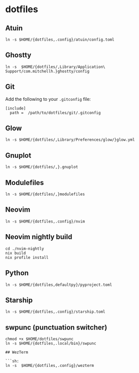 # dotfiles

## Atuin

```sh:
ln -s $HOME/{dotfiles,.config}/atuin/config.toml
```

## Ghostty

```sh:
ln -s  $HOME/{dotfiles/,Library/Application\ Support/com.mitchellh.}ghostty/config
```

## Git

Add the following to your `.gitconfig` file:

```ini:
[include]
  path =  /path/to/dotfiles/git/.gitconfig
```

## Glow

```sh:
ln -s $HOME/{dotfiles/,Library/Preferences/glow/}glow.yml
```

## Gnuplot

```sh:
ln -s $HOME/{dotfiles/,}.gnuplot
```

## Modulefiles

```sh:
ln -s $HOME/{dotfiles/,}modulefiles
```

## Neovim

```sh:
ln -s $HOME/{dotfiles,.config}/nvim
```

## Neovim nightly build

```sh:
cd ./nvim-nightly
nix build
nix profile install
```

## Python

```sh:
ln -s $HOME/{dotfiles,defaultpy}/pyproject.toml
```

## Starship

```sh:
ln -s $HOME/{dotfiles,.config}/starship.toml
```

## swpunc (punctuation switcher)

```sh:
chmod +x $HOME/dotfiles/swpunc
ln -s $HOME/{dotfiles,.local/bin}/swpunc
```

````sh:
## WezTerm

```sh:
ln -s  $HOME/{dotfiles,.config}/wezterm
````
